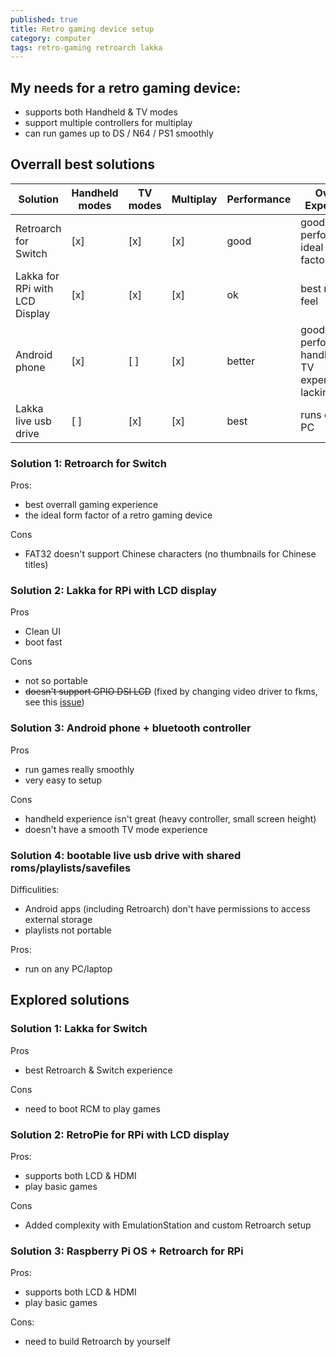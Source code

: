 ```yaml
---
published: true
title: Retro gaming device setup
category: computer
tags: retro-gaming retroarch lakka
---
```


## My needs for a retro gaming device:

- supports both Handheld & TV modes
- support multiple controllers for multiplay
- can run games up to DS / N64 / PS1 smoothly

## Overrall best solutions

| Solution                       | Handheld modes | TV modes | Multiplay | Performance | Overall Experience                                 |
| ------------------------------ | -------------- | -------- | --------- | ----------- | -------------------------------------------------- |
| Retroarch for Switch           | [x]            | [x]      | [x]       | good        | good enough performance, ideal form factor         |
| Lakka for RPi with LCD Display | [x]            | [x]      | [x]       | ok          | best retro feel                                    |
| Android phone                  | [x]            | [ ]      | [x]       | better      | good performance, handheld & TV experience lacking |
| Lakka live usb drive           | [ ]            | [x]      | [x]       | best        | runs on any PC                                     |

### Solution 1: Retroarch for Switch

Pros:

- best overrall gaming experience
- the ideal form factor of a retro gaming device

Cons

- FAT32 doesn't support Chinese characters (no thumbnails for Chinese titles)

### Solution 2: Lakka for RPi with LCD display

Pros

- Clean UI
- boot fast

Cons

- not so portable
- ~~doesn't support GPIO DSI LCD~~ (fixed by changing video driver to fkms, see this [issue](https://github.com/libretro/Lakka-LibreELEC/issues/1375))

### Solution 3: Android phone + bluetooth controller

Pros

- run games really smoothly
- very easy to setup

Cons

- handheld experience isn't great (heavy controller, small screen height)
- doesn't have a smooth TV mode experience

### Solution 4: bootable live usb drive with shared roms/playlists/savefiles

Difficulities:

- Android apps (including Retroarch) don't have permissions to access external storage
- playlists not portable

Pros:

- run on any PC/laptop

## Explored solutions

### Solution 1: Lakka for Switch

Pros

- best Retroarch & Switch experience

Cons

- need to boot RCM to play games

### Solution 2: RetroPie for RPi with LCD display

Pros:

- supports both LCD & HDMI
- play basic games

Cons

- Added complexity with EmulationStation and custom Retroarch setup

### Solution 3: Raspberry Pi OS + Retroarch for RPi

Pros:

- supports both LCD & HDMI
- play basic games

Cons:

- need to build Retroarch by yourself
